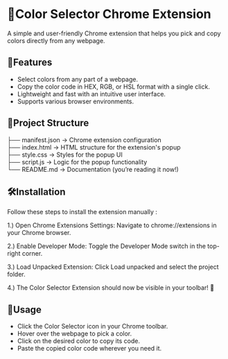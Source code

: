 
# 🎨Color Selector Chrome Extension

A simple and user-friendly Chrome extension that helps you pick and copy colors directly from any webpage.

## 🚀Features

- Select colors from any part of a webpage.
- Copy the color code in HEX, RGB, or HSL format with a single click.
- Lightweight and fast with an intuitive user interface.
- Supports various browser environments.


## 📂Project Structure

├── manifest.json -> Chrome extension configuration   
├── index.html -> HTML structure for the extension's popup  
├── style.css -> Styles for the popup UI  
├── script.js -> Logic for the popup functionality  
└── README.md -> Documentation (you’re reading it now!)  

## 🛠️Installation

Follow these steps to install the extension manually :

1.) Open Chrome Extensions Settings:
Navigate to chrome://extensions in your Chrome browser.

2.) Enable Developer Mode:
Toggle the Developer Mode switch in the top-right corner.

3.) Load Unpacked Extension:
Click Load unpacked and select the project folder.

4.) The Color Selector Extension should now be visible in your toolbar! 🎉


    
## 🔧Usage

- Click the Color Selector icon in your Chrome toolbar.
- Hover over the webpage to pick a color.
- Click on the desired color to copy its code.
- Paste the copied color code wherever you need it.

